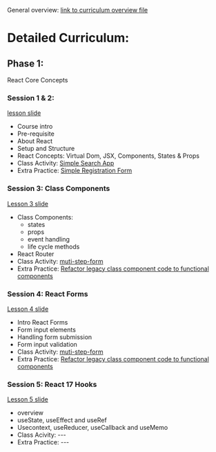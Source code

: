 General overview: [link to curriculum overview file](https://docs.google.com/document/d/1HnwHMStqcfrugpC587sgxL_au83S1gEldIPDWD17PDk/edit?usp=sharing)

# Detailed Curriculum:
## Phase 1:
React Core Concepts
### Session 1 & 2:
[lesson slide](https://docs.google.com/presentation/d/1Vb-uubMEusjhm_preCM-GxKTmjmu6HTw/edit?usp=drive_link&ouid=102590511928781219079&rtpof=true&sd=true)
- Course intro
- Pre-requisite
- About React
- Setup and Structure
- React Concepts: Virtual Dom, JSX, Components, States & Props
- Class Activity: [Simple Search App](https://github.com/Ahuoyiza/React-Course-2023/tree/main/Class%20Activities/search-app)
- Extra Practice: [Simple Registration Form](https://github.com/Ahuoyiza/React-Course-2023/blob/main/Extra-%20Practice/simple-reg-form.txt)
    
### Session 3: Class Components
[Lesson 3 slide](https://docs.google.com/presentation/d/1lL9yalLA21XXwL1AhZdJWtJ59onIgYSu/edit?usp=sharing&ouid=102590511928781219079&rtpof=true&sd=true)
- Class Components: 
    - states
    - props
    - event handling
    - life cycle methods
- React Router
- Class Activity: [muti-step-form](https://github.com/Ahuoyiza/React-Course-2023/tree/main/Class%20Activities/multi-step-form)
- Extra Practice: [Refactor legacy class component code to functional components](https://github.com/Ahuoyiza/React-Course-2023/blob/main/Extra-%20Practice/refactor-legacy-class.txt)

### Session 4: React Forms
[Lesson 4 slide](https://docs.google.com/presentation/d/16G8Oabab69GiHuRZjZOnOR1G29hj2_tD/edit?usp=drive_link&ouid=102590511928781219079&rtpof=true&sd=true)
- Intro React Forms
- Form input elements
- Handling form submission
- Form input validation 
- Class Activity: [muti-step-form](https://github.com/Ahuoyiza/React-Course-2023/tree/main/Class%20Activities/multi-step-form)
- Extra Practice: [Refactor legacy class component code to functional components](https://github.com/Ahuoyiza/React-Course-2023/blob/main/Extra-%20Practice/refactor-legacy-class.txt)

### Session 5: React 17 Hooks
[Lesson 5 slide](---)
- overview
- useState, useEffect and useRef 
- Usecontext, useReducer, useCallback and useMemo
- Class Acivity: ---
- Extra Practice: ---